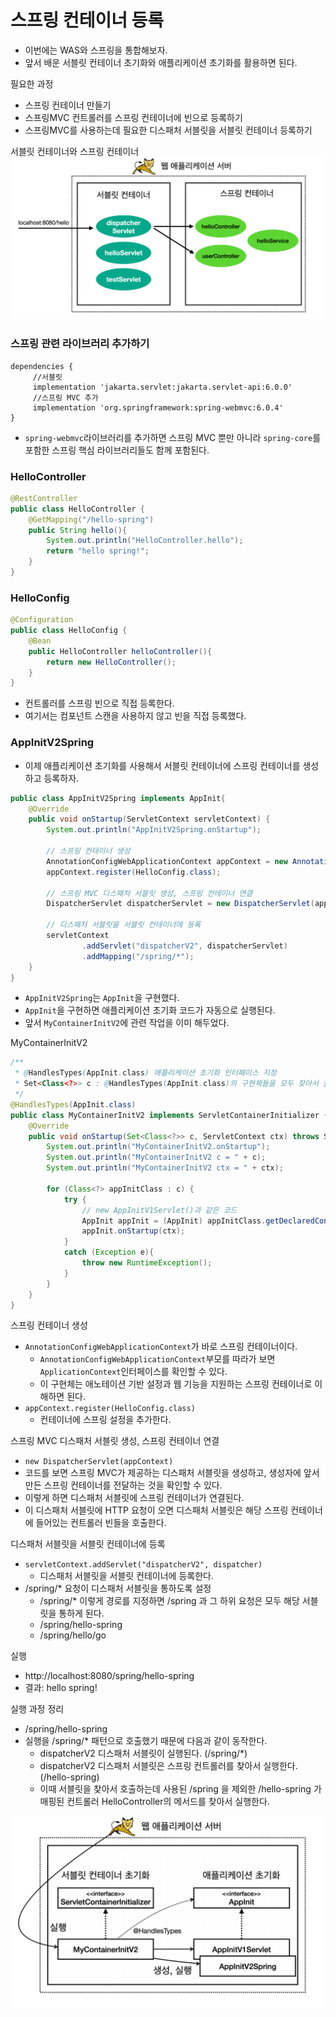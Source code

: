 # 스프링 컨테이너 등록

- 이번에는 WAS와 스프링을 통합해보자.
- 앞서 배운 서블릿 컨테이너 초기화와 애플리케이션 초기화를 활용하면 된다.

필요한 과정 
- 스프링 컨테이너 만들기
- 스프링MVC 컨트롤러를 스프링 컨테이너에 빈으로 등록하기
- 스프링MVC를 사용하는데 필요한 디스패처 서블릿을 서블릿 컨테이너 등록하기

서블릿 컨테이너와 스프링 컨테이너
![9.png](Image%2F9.png)


### 스프링 관련 라이브러리 추가하기 

```text
dependencies {
     //서블릿
     implementation 'jakarta.servlet:jakarta.servlet-api:6.0.0'
     //스프링 MVC 추가
     implementation 'org.springframework:spring-webmvc:6.0.4'
} 
```
- ``spring-webmvc``라이브러리를 추가하면 스프링 MVC 뿐만 아니라 ``spring-core``를 포함한 스프링
  핵심 라이브러리들도 함께 포함된다.

### HelloController

```java
@RestController
public class HelloController {
    @GetMapping("/hello-spring")
    public String hello(){
        System.out.println("HelloController.hello");
        return "hello spring!";
    }
}
```

### HelloConfig

```java
@Configuration
public class HelloConfig {
    @Bean
    public HelloController helloController(){
        return new HelloController();
    }
}
```
- 컨트롤러를 스프링 빈으로 직접 등록한다.
- 여기서는 컴포넌트 스캔을 사용하지 않고 빈을 직접 등록했다.

### AppInitV2Spring

- 이제 애플리케이션 초기화를 사용해서 서블릿 컨테이너에 스프링 컨테이너를 생성하고 등록하자.

```java
public class AppInitV2Spring implements AppInit{
    @Override
    public void onStartup(ServletContext servletContext) {
        System.out.println("AppInitV2Spring.onStartup");

        // 스프링 컨테이너 생성
        AnnotationConfigWebApplicationContext appContext = new AnnotationConfigWebApplicationContext();
        appContext.register(HelloConfig.class);

        // 스프링 MVC 디스패처 서블릿 생성, 스프링 컨테이너 연결
        DispatcherServlet dispatcherServlet = new DispatcherServlet(appContext);

        // 디스패처 서블릿을 서블릿 컨테이너에 등록
        servletContext
                .addServlet("dispatcherV2", dispatcherServlet)
                .addMapping("/spring/*");
    }
}
```
- ``AppInitV2Spring``는 ``AppInit``을 구현했다. 
- ``AppInit``을 구현하면 애플리케이션 초기화 코드가 자동으로 실행된다.
- 앞서 ``MyContainerInitV2``에 관련 작업을 이미 해두었다.

MyContainerInitV2
```java
/**
 * @HandlesTypes(AppInit.class) 애플리케이션 초기화 인터페이스 지정
 * Set<Class<?>> c : @HandlesTypes(AppInit.class)의 구현체들을 모두 찾아서 클래스 정보로 전달
 */
@HandlesTypes(AppInit.class)
public class MyContainerInitV2 implements ServletContainerInitializer {
    @Override
    public void onStartup(Set<Class<?>> c, ServletContext ctx) throws ServletException {
        System.out.println("MyContainerInitV2.onStartup");
        System.out.println("MyContainerInitV2 c = " + c);
        System.out.println("MyContainerInitV2 ctx = " + ctx);

        for (Class<?> appInitClass : c) {
            try {
                // new AppInitV1Servlet()과 같은 코드
                AppInit appInit = (AppInit) appInitClass.getDeclaredConstructor().newInstance();
                appInit.onStartup(ctx);
            }
            catch (Exception e){
                throw new RuntimeException();
            }
        }
    }
}
```

스프링 컨테이너 생성 
- ``AnnotationConfigWebApplicationContext``가 바로 스프링 컨테이너이다.
  - ``AnnotationConfigWebApplicationContext``부모를 따라가 보면 ``ApplicationContext``인터페이스를 확인할 수 있다.
  - 이 구현체는 애노테이션 기반 설정과 웹 기능을 지원하는 스프링 컨테이너로 이해하면 된다.
- ``appContext.register(HelloConfig.class)``
  - 컨테이너에 스프링 설정을 추가한다.

스프링 MVC 디스패처 서블릿 생성, 스프링 컨테이너 연결
- ``new DispatcherServlet(appContext)``
- 코드를 보면 스프링 MVC가 제공하는 디스패처 서블릿을 생성하고, 생성자에 앞서 만든 스프링 컨테이너를
  전달하는 것을 확인할 수 있다.
- 이렇게 하면 디스패처 서블릿에 스프링 컨테이너가 연결된다.
- 이 디스패처 서블릿에 HTTP 요청이 오면 디스패처 서블릿은 해당 스프링 컨테이너에 들어있는 컨트롤러 빈들을 호출한다.

디스패처 서블릿을 서블릿 컨테이너에 등록
- ``servletContext.addServlet("dispatcherV2", dispatcher)``
  - 디스패처 서블릿을 서블릿 컨테이너에 등록한다.
- /spring/* 요청이 디스패처 서블릿을 통하도록 설정
  - /spring/* 이렇게 경로를 지정하면 /spring 과 그 하위 요청은 모두 해당 서블릿을 통하게 된다.
  - /spring/hello-spring
  - /spring/hello/go

실행
- http://localhost:8080/spring/hello-spring
- 결과: hello spring!

실행 과정 정리
- /spring/hello-spring
- 실행을 /spring/* 패턴으로 호출했기 때문에 다음과 같이 동작한다.
  - dispatcherV2 디스패처 서블릿이 실행된다. (/spring/*)
  - dispatcherV2 디스패처 서블릿은 스프링 컨트롤러를 찾아서 실행한다. (/hello-spring)
  - 이때 서블릿을 찾아서 호출하는데 사용된 /spring 을 제외한 /hello-spring 가 매핑된 컨트롤러 HelloController의 
    메서드를 찾아서 실행한다.

![12.png](Image%2F12.png)
